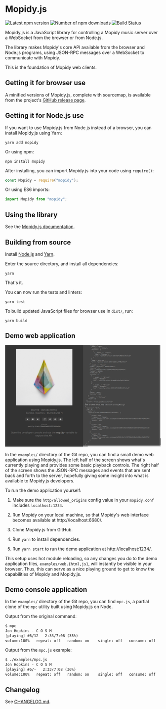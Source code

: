 # Mopidy.js

[![Latest npm version](https://img.shields.io/npm/v/mopidy.svg?style=flat)](https://www.npmjs.org/package/mopidy)
[![Number of npm downloads](https://img.shields.io/npm/dm/mopidy.svg?style=flat)](https://www.npmjs.org/package/mopidy)
[![Build Status](https://img.shields.io/travis/mopidy/mopidy.js.svg?style=flat)](https://travis-ci.org/mopidy/mopidy.js)

Mopidy.js is a JavaScript library for controlling a Mopidy music server over a
WebSocket from the browser or from Node.js.

The library makes Mopidy's core API available from the browser and Node.js
programs, using JSON-RPC messages over a WebSocket to communicate with Mopidy.

This is the foundation of Mopidy web clients.

## Getting it for browser use

A minified versions of Mopidy.js, complete with sourcemap, is available from
the project's
[GitHub release page](https://github.com/mopidy/mopidy.js/releases).

## Getting it for Node.js use

If you want to use Mopidy.js from Node.js instead of a browser, you can install
Mopidy.js using Yarn:

```
yarn add mopidy
```

Or using npm:

```
npm install mopidy
```

After installing, you can import Mopidy.js into your code using `require()`:

```js
const Mopidy = require("mopidy");
```

Or using ES6 imports:

```js
import Mopidy from "mopidy";
```

## Using the library

See the [Mopidy.js documentation](https://docs.mopidy.com/en/latest/api/js/).

## Building from source

Install [Node.js](https://nodejs.org/) and [Yarn](https://yarnpkg.com/).

Enter the source directory, and install all dependencies:

```
yarn
```

That's it.

You can now run the tests and linters:

```
yarn test
```

To build updated JavaScript files for browser use in `dist/`, run:

```
yarn build
```

## Demo web application

![Web demo](examples/web.png)

In the `examples/` directory of the Git repo, you can find a small demo web
application using Mopidy.js. The left half of the screen shows what's
currently playing and provides some basic playback controls. The right half of
the screen shows the JSON-RPC messages and events that are sent back and forth
to the server, hopefully giving some insight into what is available to
Mopidy.js developers.

To run the demo application yourself:

1. Make sure the `http/allowed_origins` config value in your `mopidy.conf`
   includes `localhost:1234`.

2. Run Mopidy on your local machine, so that Mopidy's web interface becomes
   available at http://localhost:6680/.

3. Clone Mopidy.js from GitHub.

4. Run `yarn` to install dependencies.

5. Run `yarn start` to run the demo application at http://localhost:1234/.

This setup uses hot module reloading, so any changes you do to the demo
application files, `examples/web.{html,js}`, will instantly be visible in
your browser. Thus, this can serve as a nice playing ground to get to know
the capabilities of Mopidy and Mopidy.js.

## Demo console application

In the `examples/` directory of the Git repo, you can find `mpc.js`, a partial
clone of the `mpc` utility built using Mopidy.js on Node.

Output from the original command:

```
$ mpc
Jon Hopkins - C O S M
[playing] #6/12   2:33/7:08 (35%)
volume:100%   repeat: off   random: on    single: off   consume: off
```

Output from the `mpc.js` example:

```
$ ./examples/mpc.js
Jon Hopkins - C O S M
[playing] #6/-   2:33/7:08 (36%)
volume:100%   repeat: off   random: on    single: off   consume: off
```

## Changelog

See [CHANGELOG.md](CHANGELOG.md).
